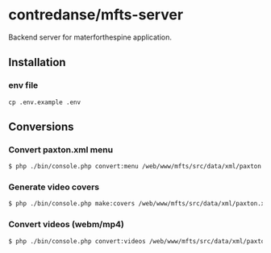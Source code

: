 # contredanse/mfts-server

Backend server for materforthespine application. 

## Installation

### env file

```
cp .env.example .env
```

## Conversions

### Convert paxton.xml menu

```bash
$ php ./bin/console.php convert:menu /web/www/mfts/src/data/xml/paxton.xml
```

### Generate video covers

```bash
$ php ./bin/console.php make:covers /web/www/mfts/src/data/xml/paxton.xml
```

### Convert videos (webm/mp4)

```bash
$ php ./bin/console.php convert:videos /web/www/mfts/src/data/xml/paxton.xml

```

